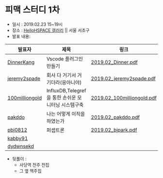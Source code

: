 # 피맥 스터디 1차

- 일시 : 2019.02.23 15~19시
- 장소 : [HelloHSPACE 갤러리](https://spacecloud.kr/space/4656) || 서울 서초구
- 발표 내용:

발표자|제목|링크
--|--|--
[DinnerKang](https://github.com/DinnerKang)|Vscode 플러그인 만들기|[2019.02_Dinner.pdf](./2019.02_Dinner.pdf)
[jeremy2spade](https://github.com/jeremy2spade)|회사 다 거기서 거기더라(응아니야)|[2019.02_jeremy2spade.pdf](./2019.02_jeremy2spade.pdf)
[100milliongold](https://github.com/100milliongold)|InfluxDB,Telegref 을 통한 손쉬운 모니터닝 시스템구축|[2019.02_100milliongold.pdf](./2019.02_100milliongold.pdf)
[pakddo](https://github.com/pakddo)|나는 어떻게 이직을 하였는가|[2019.02_pakddo.pdf](./2019.02_dhpark.pdf)
[pbj0812](https://github.com/pbj0812)|퍼셉트론|[2019.02_bjpark.pdf](./2019.02_bjpark.pdf)
[kabby91](https://github.com/kabby91)|
[dydwnsekd](https://github.com/dydwnsekd)|

- 뒷풀이 :
  - 사당역 전주 전집
  - 그 옆 맥주집
